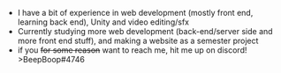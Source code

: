 - I have a bit of experience in web development (mostly front end, learning back end), Unity and video editing/sfx
- Currently studying more web development (back-end/server side and more front end stuff), and making a website as a semester project
- if you ~~for some reason~~ want to reach me, hit me up on discord! >BeepBoop#4746
